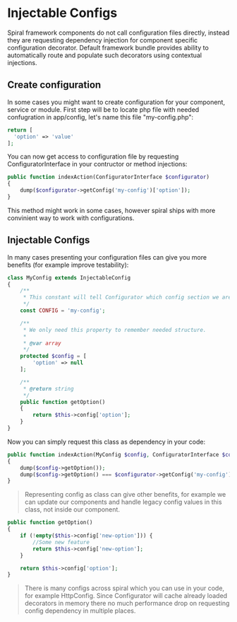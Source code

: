 # Injectable Configs
Spiral framework components do not call configuration files directly, instead they are requesting dependency injection for component specific configuration decorator. Default framework bundle provides ability to automatically route and populate such decorators using contextual injections.

## Create configuration
In some cases you might want to create configuration for your component, service or module. First step will be to locate php file with needed confugration in app/config, let's name this file "my-config.php":

```php
return [
  'option' => 'value'
];
```

You can now get access to configuration file by requesting ConfiguratorInterface in your contructor or method injections:

```php
public function indexAction(ConfiguratorInterface $configurator)
{
    dump($configurator->getConfig('my-config')['option']);
}
```

This method might work in some cases, however spiral ships with more convinient way to work with configurations.

## Injectable Configs
In many cases presenting your configuration files can give you more benefits (for example improve testability):

```php
class MyConfig extends InjectableConfig
{
    /**
     * This constant will tell Configurator which config section we are going to decorate.
     */
    const CONFIG = 'my-config';

    /**
     * We only need this property to remember needed structure.
     *
     * @var array
     */
    protected $config = [
        'option' => null
    ];

    /**
     * @return string
     */
    public function getOption()
    {
        return $this->config['option'];
    }
}
```

Now you can simply request this class as dependency in your code:

```php
public function indexAction(MyConfig $config, ConfiguratorInterface $configurator)
{
    dump($config->getOption());
    dump($config->getOption() === $configurator->getConfig('my-config')['option']);
}
```

> Representing config as class can give other benefits, for example we can update our components and handle legacy config values in this class, not inside our component.

```php
public function getOption()
{
    if (!empty($this->config['new-option'])) {
        //Some new feature
        return $this->config['new-option'];
    }

    return $this->config['option'];
}
```

> There is many configs across spiral which you can use in your code, for example HttpConfig. Since Configurator will cache already loaded decorators in memory there no much performance drop on requesting config dependency in multiple places.
